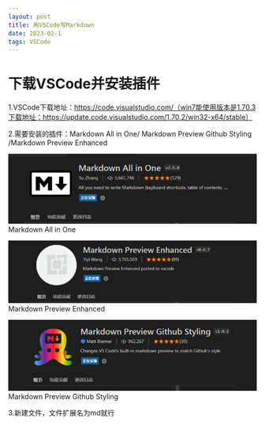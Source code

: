 ```yaml
---
layout: post
title: 用VSCode写Markdown
date: 2023-02-1
tags: VSCode  
---
```


# 下载VSCode并安装插件

1.VSCode下载地址：https://code.visualstudio.com/（win7能使用版本是1.70.3下载地址：https://update.code.visualstudio.com/1.70.2/win32-x64/stable）

2.需要安装的插件：Markdown All in One/ Markdown Preview Github Styling  /Markdown Preview Enhanced


![](/images/payimg/1.png)
Markdown All in One

![](/images/payimg/2.png)
Markdown Preview Enhanced

![](/images/payimg/3.png)
Markdown Preview Github Styling





3.新建文件，文件扩展名为md就行
